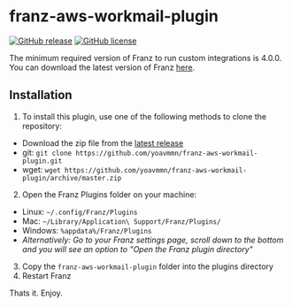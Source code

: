 # franz-aws-workmail-plugin

[![GitHub release](https://img.shields.io/github/release/yoavmmn/franz-aws-workmail-plugin.svg)](https://github.com/yoavmmn/franz-aws-workmail-plugin/releases/latest)
[![GitHub license](https://img.shields.io/badge/license-MIT-blue.svg)](https://raw.githubusercontent.com/yoavmmn/franz-aws-workmail-plugin/master/LICENSE)

The minimum required version of Franz to run custom integrations is 4.0.0. You can download the latest version of Franz [here](http://meetfranz.com/#download_all).

## Installation
1. To install this plugin, use one of the following methods to clone the repository:
  * Download the zip file from the [latest release](https://github.com/yoavmmn/franz-aws-workmail-plugin/releases/latest)
  * git: `git clone https://github.com/yoavmmn/franz-aws-workmail-plugin.git`
  * wget: `wget https://github.com/yoavmmn/franz-aws-workmail-plugin/archive/master.zip`
2. Open the Franz Plugins folder on your machine:
  * Linux: `~/.config/Franz/Plugins` 
  * Mac: `~/Library/Application\ Support/Franz/Plugins/`
  * Windows: `%appdata%/Franz/Plugins`
  * _Alternatively: Go to your Franz settings page, scroll down to the bottom and you will see an option to "Open the Franz plugin directory"_
3. Copy the `franz-aws-workmail-plugin` folder into the plugins directory
4. Restart Franz

Thats it. Enjoy.
